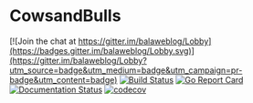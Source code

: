 # CowsandBulls

[![Join the chat at https://gitter.im/balaweblog/Lobby](https://badges.gitter.im/balaweblog/Lobby.svg)](https://gitter.im/balaweblog/Lobby?utm_source=badge&utm_medium=badge&utm_campaign=pr-badge&utm_content=badge)
[![Build Status](https://travis-ci.org/balaweblog/CowsandBulls.svg?branch=master)](https://travis-ci.org/balaweblog/CowsandBulls)
[![Go Report Card](https://goreportcard.com/badge/github.com/balaweblog/cowsandbulls)](https://goreportcard.com/report/github.com/balaweblog/cowsandbulls)
[![Documentation Status](https://readthedocs.org/projects/cowsandbulls/badge/?version=latest)](http://cowsandbulls.readthedocs.io/en/latest/?badge=latest)
[![codecov](https://codecov.io/gh/balaweblog/CowsandBulls/branch/master/graph/badge.svg)](https://codecov.io/gh/balaweblog/CowsandBulls)

